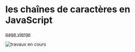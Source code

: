 # les chaînes de caractères en JavaScript
[page vierge](about:blank)

![travaux en cours](https://www.gifgratis.net/gifs_animes/travaux_en_cours/21.gif "travaux en cours")
